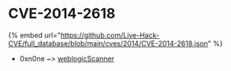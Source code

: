 # CVE-2014-2618
{% embed url="https://github.com/Live-Hack-CVE/full_database/blob/main/cves/2014/CVE-2014-2618.json" %}

* 0xn0ne ~> [weblogicScanner](https://www.alice-snow.ru/2014/database/cve-2014-2618/weblogicscanner-0xn0ne)